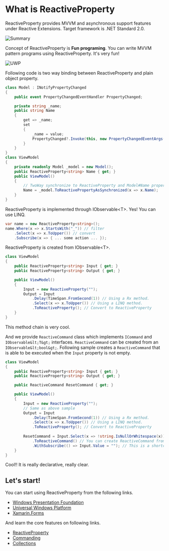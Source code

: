 # What is ReactiveProperty

ReactiveProperty provides MVVM and asynchronous support features under Reactive Extensions. Target framework is .NET Standard 2.0.

![Summary](./images/rpsummary.png)

Concept of ReactiveProperty is <b>Fun programing</b>.
You can write MVVM pattern programs using ReactiveProperty. It's very fun!

![UWP](./images/launch-uwp-app.gif)

Following code is two way binding between ReactiveProperty and plain object property.

```csharp
class Model : INotifyPropertyChanged
{
    public event PropertyChangedEventHandler PropertyChanged;

    private string _name;
    public string Name
    {
        get => _name;
        set
        {
            _name = value;
            PropertyChanged?.Invoke(this, new PropertyChangedEventArgs(nameof(Name)));
        }
    }
}
class ViewModel
{
    private readonly Model _model = new Model();
    public ReactiveProperty<string> Name { get; }
    public ViewModel()
    {
        // TwoWay synchronize to ReactiveProperty and Model#Name property.
        Name = _model.ToReactivePropertyAsSynchronized(x => x.Name);
    }
}
```

ReactiveProperty is implemented through IObservable&lt;T&gt;. Yes! You can use LINQ.

```csharp
var name = new ReactiveProperty<string>();
name.Where(x => x.StartsWith("_")) // filter
    .Select(x => x.ToUpper()) // convert
    .Subscribe(x => { ... some action ... });
```

ReactiveProperty is created from IObservable&lt;T&gt;. 

```csharp
class ViewModel
{
    public ReactiveProperty<string> Input { get; }
    public ReactiveProperty<string> Output { get; }

    public ViewModel()
    {
        Input = new ReactiveProperty("");
        Output = Input
            .Delay(TimeSpan.FromSecond(1)) // Using a Rx method.
            .Select(x => x.ToUpper()) // Using a LINQ method.
            .ToReactiveProperty(); // Convert to ReactiveProperty
    }
}
```

This method chain is very cool.

And we provide `ReactiveCommand` class which implements `ICommand` and `IObservable&lt;T&gt;` interfaces. `ReactiveCommand` can be created from an `IObservable&lt;bool&gt;`.
Following sample creates a `ReactiveCommand` that is able to be executed when the `Input` property is not empty.

```csharp
class ViewModel
{
    public ReactiveProperty<string> Input { get; }
    public ReactiveProperty<string> Output { get; }

    public ReactiveCommand ResetCommand { get; }

    public ViewModel()
    {
        Input = new ReactiveProperty("");
        // Same as above sample
        Output = Input
            .Delay(TimeSpan.FromSecond(1)) // Using a Rx method.
            .Select(x => x.ToUpper()) // Using a LINQ method.
            .ToReactiveProperty(); // Convert to ReactiveProperty
        
        ResetCommand = Input.Select(x => !string.IsNullOrWhitespace(x)) // Convert ReactiveProperty<string> to IObservable<bool>
            .ToReactiveCommand() // You can create ReactiveCommand from IObservable<bool> (When true value was published, then the command would be able to execute.)
            .WithSubscribe(() => Input.Value = ""); // This is a shortcut of ResetCommand.Subscribe(() => ...)
    }
}
```

Cool!! It is really declarative, really clear.

## Let's start!

You can start using ReactiveProperty from the following links.

- [Windows Presentation Foundation](getting-started/wpf.md)
- [Universal Windows Platform](getting-started/uwp.md)
- [Xamarin.Forms](getting-started/xf.md)

And learn the core features on following links.

- [ReactiveProperty](features/ReactiveProperty.md)
- [Commanding](features/Commanding.md)
- [Collections](features/Collections.md)
